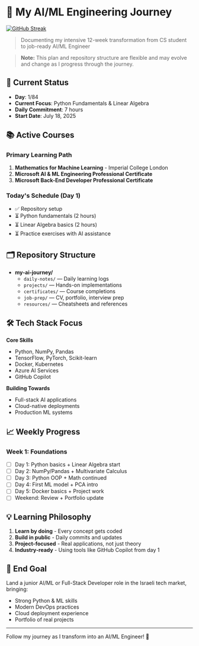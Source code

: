 # 🚀 My AI/ML Engineering Journey

[![GitHub Streak](https://github-readme-streak-stats.herokuapp.com/?user=mrabofull&theme=dark)](https://git.io/streak-stats)

> Documenting my intensive 12-week transformation from CS student to job-ready AI/ML Engineer

> **Note:** This plan and repository structure are flexible and may evolve and change as I progress through the journey.

## 🎯 Current Status

- **Day**: 1/84
- **Current Focus**: Python Fundamentals & Linear Algebra
- **Daily Commitment**: 7 hours
- **Start Date**: July 18, 2025

## 📚 Active Courses

### Primary Learning Path

1. **Mathematics for Machine Learning** - Imperial College London
2. **Microsoft AI & ML Engineering Professional Certificate**
3. **Microsoft Back-End Developer Professional Certificate**

### Today's Schedule (Day 1)

- ✅ Repository setup
- ⏳ Python fundamentals (2 hours)
- ⏳ Linear Algebra basics (2 hours)
- ⏳ Practice exercises with AI assistance

## 🗂️ Repository Structure

- **my-ai-journey/**
  - `daily-notes/` &mdash; Daily learning logs  
  - `projects/` &mdash; Hands-on implementations  
  - `certificates/` &mdash; Course completions  
  - `job-prep/` &mdash; CV, portfolio, interview prep  
  - `resources/` &mdash; Cheatsheets and references  


## 🛠️ Tech Stack Focus

**Core Skills**

- Python, NumPy, Pandas
- TensorFlow, PyTorch, Scikit-learn
- Docker, Kubernetes
- Azure AI Services
- GitHub Copilot

**Building Towards**

- Full-stack AI applications
- Cloud-native deployments
- Production ML systems

## 📈 Weekly Progress

### Week 1: Foundations

- [ ] Day 1: Python basics + Linear Algebra start
- [ ] Day 2: NumPy/Pandas + Multivariate Calculus
- [ ] Day 3: Python OOP + Math continued
- [ ] Day 4: First ML model + PCA intro
- [ ] Day 5: Docker basics + Project work
- [ ] Weekend: Review + Portfolio update

## 💡 Learning Philosophy

1. **Learn by doing** - Every concept gets coded
2. **Build in public** - Daily commits and updates
3. **Project-focused** - Real applications, not just theory
4. **Industry-ready** - Using tools like GitHub Copilot from day 1

## 🎯 End Goal

Land a junior AI/ML or Full-Stack Developer role in the Israeli tech market, bringing:

- Strong Python & ML skills
- Modern DevOps practices
- Cloud deployment experience
- Portfolio of real projects

---

Follow my journey as I transform into an AI/ML Engineer! 🚀
